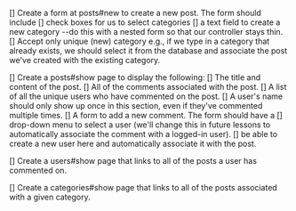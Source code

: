[] Create a form at posts#new to create a new post. 
	The form should include 
		[] check boxes for us to select categories 
		[] a text field to create a new category
		--do this with a nested form so that our controller stays thin. [] Accept only unique (new) category
		e.g., if we type in a category that already exists, we should select it from the database and associate the post we've created with the existing category.

[] Create a posts#show page to display the following:
	[] The title and content of the post.
	[] All of the comments associated with the post.
	[] A list of all the unique users who have commented on the post. 
		[] A user's name should only show up once in this section, even if they've commented multiple times.
	[] A form to add a new comment. The form should have a 
		[] drop-down menu to select a user (we'll change this in future lessons to automatically associate the comment with a logged-in user). 
		[] be able to create a new user here and automatically associate it with the post.

[] Create a users#show page that links to all of the posts a user has commented on.

[] Create a categories#show page that links to all of the posts associated with a given category.